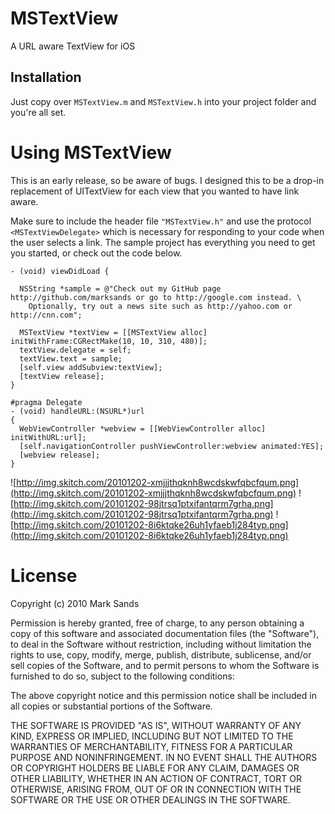 # MSTextView

A URL aware TextView for iOS

## Installation

Just copy over `MSTextView.m` and `MSTextView.h` into your project folder and you're all set.

# Using MSTextView

This is an early release, so be aware of bugs. I designed this to be a drop-in replacement of UITextView for each view that you wanted to have link aware.

Make sure to include the header file `"MSTextView.h"` and use the protocol `<MSTextViewDelegate>` which is necessary for responding to your code when the user selects a link. The sample project has everything you need to get you started, or check out the code below.

    - (void) viewDidLoad {

      NSString *sample = @"Check out my GitHub page http://github.com/marksands or go to http://google.com instead. \
        Optionally, try out a news site such as http://yahoo.com or http://cnn.com";

      MSTextView *textView = [[MSTextView alloc] initWithFrame:CGRectMake(10, 10, 310, 480)];
      textView.delegate = self;
      textView.text = sample;
      [self.view addSubview:textView];
      [textView release];
    }

    #pragma Delegate
    - (void) handleURL:(NSURL*)url
    {
      WebViewController *webview = [[WebViewController alloc] initWithURL:url];
      [self.navigationController pushViewController:webview animated:YES];
      [webview release];
    }

![http://img.skitch.com/20101202-xmjjjthqknh8wcdskwfqbcfqum.png](http://img.skitch.com/20101202-xmjjjthqknh8wcdskwfqbcfqum.png)
![http://img.skitch.com/20101202-98jtrsq1ptxifantqrm7grha.png](http://img.skitch.com/20101202-98jtrsq1ptxifantqrm7grha.png)
![http://img.skitch.com/20101202-8i6ktqke26uh1yfaeb1j284typ.png](http://img.skitch.com/20101202-8i6ktqke26uh1yfaeb1j284typ.png)

# License 

Copyright (c) 2010 Mark Sands

Permission is hereby granted, free of charge, to any person obtaining a copy
of this software and associated documentation files (the "Software"), to deal
in the Software without restriction, including without limitation the rights
to use, copy, modify, merge, publish, distribute, sublicense, and/or sell
copies of the Software, and to permit persons to whom the Software is
furnished to do so, subject to the following conditions:

The above copyright notice and this permission notice shall be included in
all copies or substantial portions of the Software.

THE SOFTWARE IS PROVIDED "AS IS", WITHOUT WARRANTY OF ANY KIND, EXPRESS OR
IMPLIED, INCLUDING BUT NOT LIMITED TO THE WARRANTIES OF MERCHANTABILITY,
FITNESS FOR A PARTICULAR PURPOSE AND NONINFRINGEMENT. IN NO EVENT SHALL THE
AUTHORS OR COPYRIGHT HOLDERS BE LIABLE FOR ANY CLAIM, DAMAGES OR OTHER
LIABILITY, WHETHER IN AN ACTION OF CONTRACT, TORT OR OTHERWISE, ARISING FROM,
OUT OF OR IN CONNECTION WITH THE SOFTWARE OR THE USE OR OTHER DEALINGS IN
THE SOFTWARE.
